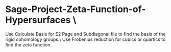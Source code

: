 # Sage-Project-Zeta-Function-of-Hypersurfaces \\
Use Calculate Basis for E2 Page and Subdiagonal file to find the basis of the rigid cohomology groups.\\
Use Frobenius reduction for cubics or quartics to find the zeta function.
